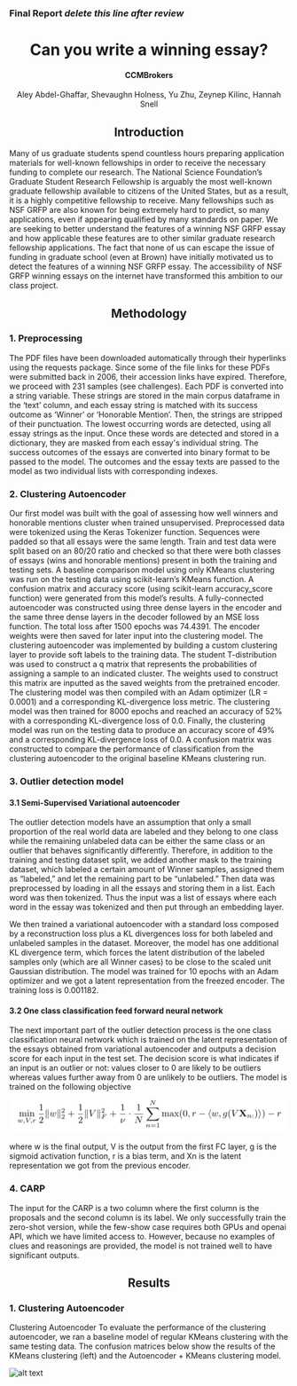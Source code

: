 
### Final Report *delete this line after review*
<h1 style="text-align: center;">Can you write a winning essay?</h1>
         <h4 style="text-align: center;">CCMBrokers</h4>
 <p style="text-align: center;">Aley Abdel-Ghaffar, Shevaughn Holness, Yu Zhu, Zeynep Kilinc, Hannah Snell</p>
 
<h2 style="text-align: center;">Introduction</h2>

Many of us graduate students spend countless hours preparing application materials for well-known fellowships in order to receive the necessary funding to complete our research. The National Science Foundation’s Graduate Student Research Fellowship is arguably the most well-known graduate fellowship available to citizens of the United States, but as a result, it is a highly competitive fellowship to receive. Many fellowships such as NSF GRFP are also known for being extremely hard to predict, so many applications, even if appearing qualified by many standards on paper. We are seeking to better understand the features of a winning NSF GRFP essay and how applicable these features are to other similar graduate research fellowship applications. The fact that none of us can escape the issue of funding in graduate school (even at Brown) have initially motivated us to detect the features of a winning NSF GRFP essay. The accessibility of NSF GRFP winning essays on the internet have transformed this ambition to our class project.

<h2 style="text-align: center;">Methodology</h2>

<h3 style="text-align: left ;">1. Preprocessing</h3>

The PDF files have been downloaded automatically through their hyperlinks using the requests package. Since some of the file links for these PDFs were submitted back in 2006, their accession links have expired. Therefore, we proceed with 231 samples (see challenges). Each PDF is converted into a string variable. These strings are stored in the main corpus dataframe in the ‘text’ column, and each essay string is matched with its success outcome as ‘Winner’ or ‘Honorable Mention’. Then, the strings are stripped of their punctuation. The lowest occurring words are detected, using all essay strings as the input. Once these words are detected and stored in a dictionary, they are masked from each essay's individual string. The success outcomes of the essays are converted into binary format to be passed to the model. The outcomes and the essay texts are passed to the model as two individual lists with corresponding indexes.

<h3 style="text-align: left ;">2. Clustering Autoencoder </h3>

Our first model was built with the goal of assessing how well winners and honorable mentions cluster when trained unsupervised. Preprocessed data were tokenized using the Keras Tokenizer function. Sequences were padded so that all essays were the same length. Train and test data were split based on an 80/20 ratio and checked so that there were both classes of essays (wins and honorable mentions) present in both the training and testing sets. 
A baseline comparison model using only KMeans clustering was run on the testing data using scikit-learn’s KMeans function. A confusion matrix and accuracy score (using scikit-learn accuracy_score function) were generated from this model’s results. 
A fully-connected autoencoder was constructed using three dense layers in the encoder and the same three dense layers in the decoder followed by an MSE loss function. The total loss after 1500 epochs was 74.4391. The encoder weights were then saved for later input into the clustering model. 
The clustering autoencoder was implemented by building a custom clustering layer to provide soft labels to the training data. The student T-distribution was used to construct a q matrix that represents the probabilities of assigning a sample to an indicated cluster. The weights used to construct this matrix are inputted as the saved weights from the pretrained encoder. The clustering model was then compiled with an Adam optimizer (LR = 0.0001) and a corresponding KL-divergence loss metric. The clustering model was then trained for 8000 epochs and reached an accuracy of 52% with a corresponding KL-divergence loss of 0.0. Finally, the clustering model was run on the testing data to produce an accuracy score of 49% and a corresponding KL-divergence loss of 0.0. A confusion matrix was constructed to compare the performance of classification from the clustering autoencoder to the original baseline KMeans clustering run. 

<h3 style="text-align: left ;">3. Outlier detection model </h3>
<h4 style="text-align: left ;">3.1 Semi-Supervised Variational autoencoder </h4>

The outlier detection models have an assumption that only a small proportion of the real world data are labeled and they belong to one class while the remaining unlabeled data can be either the same class or an outlier that behaves significantly differently. Therefore, in addition to the training and testing dataset split, we added another mask to the training dataset, which labeled a certain amount of Winner samples, assigned them as “labeled,” and let the remaining part to be “unlabeled.” Then data was preprocessed by loading in all the essays and storing them in a list. Each word was then tokenized. Thus the input was a list of essays where each word in the essay was tokenized and then put through an embedding layer. 

We then trained a variational autoencoder with a standard loss composed by a reconstruction loss plus a KL divergences loss for both labeled and unlabeled samples in the dataset. Moreover, the model has one additional KL divergence term, which forces the latent distribution of the labeled samples only (which are all Winner cases) to be close to the scaled unit Gaussian distribution. The model was trained for 10 epochs with an Adam optimizer and we got a latent representation from the freezed encoder. The training loss is 0.001182. 

<h4 style="text-align: left ;">3.2 One class classification feed forward neural network </h4>

The next important part of the outlier detection process is the one class classification neural network which is trained on the latent representation of the essays obtained from variational autoencoder and outputs a decision score for each input in the test set. The decision score is what indicates if an input is an outlier or not: values closer to 0 are likely to be outliers whereas values further away from 0 are unlikely to be outliers. The model is trained on the following objective

![alt text](formula.png "Title")

where w is the final output, V is the output from the first FC layer, g is the sigmoid activation function, r is a bias term, and Xn is the latent representation we got from the previous encoder.

<h3 style="text-align: left ;">4. CARP  </h3>

The input for the CARP is a two column where the first column is the proposals and the second column is its label. We only successfully train the zero-shot version, while the few-show case requires both GPUs and openai API, which we have limited access to. However, because no examples of clues and reasonings are provided, the model is not trained well to have significant outputs.  

 
<h2 style="text-align: center;">Results</h2>

<h3 style="text-align: left ;"> 1. Clustering Autoencoder  </h3>

Clustering Autoencoder 
To evaluate the performance of the clustering autoencoder, we ran a baseline model of regular KMeans clustering with the same testing data. The confusion matrices below show the results of the KMeans clustering (left) and the Autoencoder + KMeans clustering model. 

![alt text](plot1.png "Figure 1a (left): Confusion matrix representation of the performance of KMeans clustering on the test data. The KMeans clustering performed at a total accuracy of 12%. 
Figure 1b (right): Confusion matrix representation of the performance of the clustering autoencoder on the test data. The clustering autoencoder performed at a total accuracy of 49%.")
